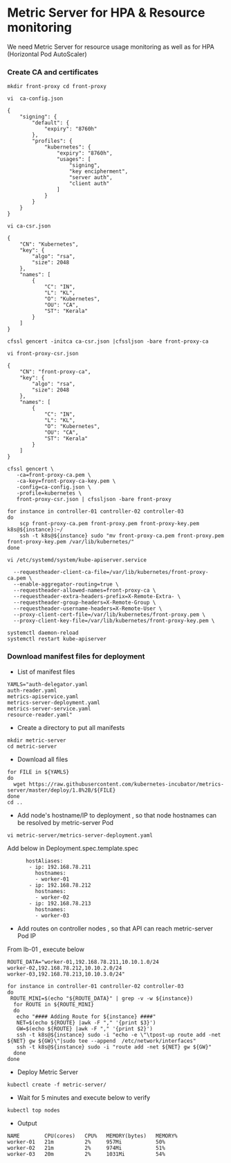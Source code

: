 # Metric Server for HPA & Resource monitoring 

We need Metric Server for resource usage monitoring as well as for HPA (Horizontal Pod AutoScaler)

### Create CA and certificates 

``
mkdir front-proxy
cd front-proxy
``
```
vi  ca-config.json
```
```
{
    "signing": {
        "default": {
            "expiry": "8760h"
        },
        "profiles": {
            "kubernetes": {
                "expiry": "8760h",
                "usages": [
                    "signing",
                    "key encipherment",
                    "server auth",
                    "client auth"
                ]
            }
        }
    }
}
```
```
vi ca-csr.json
```
```
{
    "CN": "Kubernetes",
    "key": {
        "algo": "rsa",
        "size": 2048
    },
    "names": [
        {
            "C": "IN",
            "L": "KL",
            "O": "Kubernetes",
            "OU": "CA",
            "ST": "Kerala"
        }
    ]
}
```
```
cfssl gencert -initca ca-csr.json |cfssljson -bare front-proxy-ca
```
```
vi front-proxy-csr.json
```
```
{
    "CN": "front-proxy-ca",
    "key": {
        "algo": "rsa",
        "size": 2048
    },
    "names": [
        {
            "C": "IN",
            "L": "KL",
            "O": "Kubernetes",
            "OU": "CA",
            "ST": "Kerala"
        }
    ]
}
```
```
cfssl gencert \
   -ca=front-proxy-ca.pem \
   -ca-key=front-proxy-ca-key.pem \
   -config=ca-config.json \
   -profile=kubernetes \
   front-proxy-csr.json | cfssljson -bare front-proxy
```

```
for instance in controller-01 controller-02 controller-03
do 
    scp front-proxy-ca.pem front-proxy.pem front-proxy-key.pem k8s@${instance}:~/
    ssh -t k8s@${instance} sudo "mv front-proxy-ca.pem front-proxy.pem front-proxy-key.pem /var/lib/kubernetes/"
done 
```
```
vi /etc/systemd/system/kube-apiserver.service
```
```
  --requestheader-client-ca-file=/var/lib/kubernetes/front-proxy-ca.pem \
  --enable-aggregator-routing=true \
  --requestheader-allowed-names=front-proxy-ca \
  --requestheader-extra-headers-prefix=X-Remote-Extra- \
  --requestheader-group-headers=X-Remote-Group \
  --requestheader-username-headers=X-Remote-User \
  --proxy-client-cert-file=/var/lib/kubernetes/front-proxy.pem \
  --proxy-client-key-file=/var/lib/kubernetes/front-proxy-key.pem \
```
```    
systemctl daemon-reload
systemctl restart kube-apiserver
```
  
  
### Download manifest files for deployment 
- List of manifest files 
```
YAMLS="auth-delegator.yaml
auth-reader.yaml
metrics-apiservice.yaml
metrics-server-deployment.yaml
metrics-server-service.yaml
resource-reader.yaml"
```
- Create a directory to put all manifests
```
mkdir metric-server
cd metric-server
```
- Download all files 
```
for FILE in ${YAMLS}
do
  wget https://raw.githubusercontent.com/kubernetes-incubator/metrics-server/master/deploy/1.8%2B/${FILE}
done 
cd ..
```
- Add node's hostname/IP to deployment , so that node hostnames can be resolved by metric-server Pod
```
vi metric-server/metrics-server-deployment.yaml
```
Add below in Deployment.spec.template.spec
```
      hostAliases:
       - ip: 192.168.78.211
         hostnames:
         - worker-01
       - ip: 192.168.78.212
         hostnames:
         - worker-02
       - ip: 192.168.78.213
         hostnames:
         - worker-03

```

- Add routes on controller nodes , so that API can reach metric-server Pod IP

From lb-01 , execute below 

```
ROUTE_DATA="worker-01,192.168.78.211,10.10.1.0/24
worker-02,192.168.78.212,10.10.2.0/24
worker-03,192.168.78.213,10.10.3.0/24"

for instance in controller-01 controller-02 controller-03
do
 ROUTE_MINI=$(echo "${ROUTE_DATA}" | grep -v -w ${instance})
  for ROUTE in ${ROUTE_MINI}
  do 
   echo "#### Adding Route for ${instance} ####"
   NET=$(echo ${ROUTE} |awk -F "," '{print $3}')
   GW=$(echo ${ROUTE} |awk -F "," '{print $2}')
   ssh -t k8s@${instance} sudo -i "echo -e \"\tpost-up route add -net ${NET} gw ${GW}\"|sudo tee --append  /etc/network/interfaces"
   ssh -t k8s@${instance} sudo -i "route add -net ${NET} gw ${GW}"
  done
done
```

- Deploy Metric Server

```
kubectl create -f metric-server/
```

- Wait for 5 minutes and execute below to verify 

```
kubectl top nodes 
```
- Output 

```
NAME        CPU(cores)   CPU%   MEMORY(bytes)   MEMORY%
worker-01   21m          2%     957Mi           50%
worker-02   21m          2%     974Mi           51%
worker-03   20m          2%     1031Mi          54%
```

